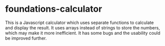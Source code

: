 # foundations-calculator
This is a Javascript calculator which uses separate functions to calculate and display the result. It uses arrays instead of strings to store the numbers, which may make it more inefficient. It has some bugs and the usability could be improved further.
